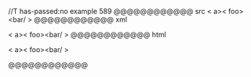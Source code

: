 //T has-passed:no
example 589
@@@@@@@@@@@@ src
< a><
foo><bar/ >
@@@@@@@@@@@@ xml
<?xml version="1.0" encoding="UTF-8"?>
<!DOCTYPE document SYSTEM "CommonMark.dtd">
<document xmlns="http://commonmark.org/xml/1.0">
  <paragraph>
    <text>&lt; a&gt;&lt;</text>
    <softbreak />
    <text>foo&gt;&lt;bar/ &gt;</text>
  </paragraph>
</document>
@@@@@@@@@@@@ html
<p>&lt; a&gt;&lt;
foo&gt;&lt;bar/ &gt;</p>
@@@@@@@@@@@@
